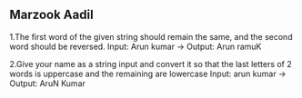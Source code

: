 Marzook Aadil
-------------

1.The first word of the given string should remain the same, and the second word should be reversed. Input: Arun kumar -> Output: Arun ramuK

2.Give your name as a string input and convert it so that the last letters of 2 words is uppercase and the remaining are lowercase Input: arun kumar -> Output: AruN Kumar

